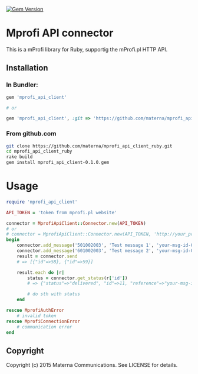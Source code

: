 [![Gem Version](https://badge.fury.io/rb/mprofi_api_client.svg)](http://badge.fury.io/rb/mprofi_api_client)

# Mprofi API connector

This is a mProfi library for Ruby, supportig the mProfi.pl HTTP API.


## Installation

### In Bundler:

```ruby
gem 'mprofi_api_client'

# or

gem 'mprofi_api_client', :git => 'https://github.com/materna/mprofi_api_client_ruby.git'

```

### From github.com

```bash
git clone https://github.com/materna/mprofi_api_client_ruby.git
cd mprofi_api_client_ruby
rake build
gem install mprofi_api_client-0.1.0.gem
```

# Usage

```ruby
require 'mprofi_api_client'

API_TOKEN = 'token from mprofi.pl website'

connector = MprofiApiClient::Connector.new(API_TOKEN)
# or
# connector = MprofiApiClient::Connector.new(API_TOKEN, 'http://your_proxy_host_address:8080/')
begin
    connector.add_message('501002003', 'Test message 1', 'your-msg-id-001')
    connector.add_message('601002003', 'Test message 2', 'your-msg-id-002')
    result = connector.send
    # => [{"id"=>58}, {"id"=>59}]

    result.each do |r|
        status = connector.get_status(r['id'])
        # => {"status"=>"delivered", "id"=>11, "reference"=>"your-msg-id-001", "ts"=>"2015-03-26T10:55:06.098Z"}

        # do sth with status
    end

rescue MprofiAuthError
    # invalid token
rescue MprofiConnectionError
    # communication error
end

```

## Copyright

Copyright (c) 2015 Materna Communications. See LICENSE for details.
